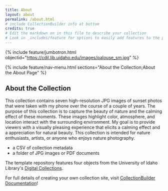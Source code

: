 ```yaml
---
title: About
layout: about
permalink: /about.html
# include CollectionBuilder info at bottom
credits: true
# Edit the markdown on in this file to describe your collection
# Look in _includes/feature for options to easily add features to the page
---
```


{% include feature/jumbotron.html objectid="https://cdil.lib.uidaho.edu/images/palouse_sm.jpg" %}

{% include feature/nav-menu.html sections="About the Collection;About the About Page" %}

## About the Collection

This collection contains seven high-resolution JPG images of sunset photos that were taken with my phone over the course of a couple of years. The purpose of this collection is to capture the beauty of nature and the calming effect of these moments. These images highlight color, atmosphere, and location interact with the surrounding environment. My goal is to provide viewers with a visually pleasing experience that elicits a calming effect and a appreciation for natural beauty. This collection is intended for nature enthusiasts, artists, or anyone who enjoys nature photography. 

- a CSV of collection metadata
- a folder of JPG images or PDF documents

The template repository features four objects from the University of Idaho Library's [Digital Collections](https://www.lib.uidaho.edu/digital). 

For full details of creating your own collection site, visit [CollectionBuilder Documentation](https://collectionbuilder.github.io/cb-docs/)!
